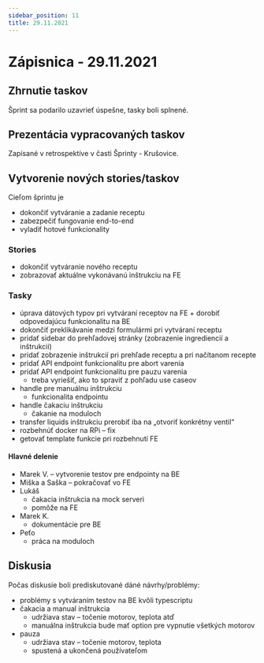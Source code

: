 ```yaml
---
sidebar_position: 11
title: 29.11.2021
---
```


# Zápisnica - 29.11.2021

## Zhrnutie taskov

Šprint sa podarilo uzavrieť úspešne, tasky boli splnené.

## Prezentácia vypracovaných taskov

Zapísané v retrospektíve v časti Šprinty - Krušovice. 

## Vytvorenie nových stories/taskov

Cieľom šprintu je
 - dokončiť vytváranie a zadanie receptu
 - zabezpečiť fungovanie end-to-end
 - vyladiť hotové funkcionality

### Stories

 - dokončiť vytváranie nového receptu
 - zobrazovať aktuálne vykonávanú inštrukciu na FE


### Tasky

- úprava dátových typov pri vytváraní receptov na FE + dorobiť odpovedajúcu funkcionalitu na BE
- dokončiť preklikávanie medzi formulármi pri vytváraní receptu 
- pridať sidebar do prehľadovej stránky (zobrazenie ingrediencií a inštrukcií)
- pridať zobrazenie inštrukcií pri prehľade receptu a pri načítanom recepte
- pridať API endpoint funkcionalitu pre abort varenia
- pridať API endpoint funkcionalitu pre pauzu varenia
  - treba vyriešiť, ako to spraviť z pohľadu use caseov
- handle pre manuálnu inštrukciu
  - funkcionalita endpointu 
- handle čakaciu inštrukciu
  - čakanie na moduloch 
- transfer liquids inštrukciu prerobiť iba na „otvoriť konkrétny ventil“
- rozbehnúť docker na RPi – fix
- getovať template funkcie pri rozbehnutí FE

#### Hlavné delenie
- Marek V. – vytvorenie testov pre endpointy na BE
- Miška a Saška – pokračovať vo FE
- Lukáš
  - čakacia inštrukcia na mock serveri
  - pomôže na FE
- Marek K. 
  - dokumentácie pre BE
- Peťo
  - práca na moduloch


## Diskusia
Počas diskusie boli prediskutované dáné návrhy/problémy:
- problémy s vytváraním testov na BE kvôli typescriptu
- čakacia a manual inštrukcia
  - udržiava stav – točenie motorov, teplota atď
  - manuálna inštrukcia bude mať option pre vypnutie všetkých motorov
- pauza
  - udržiava stav – točenie motorov, teplota
  - spustená a ukončená používateľom


